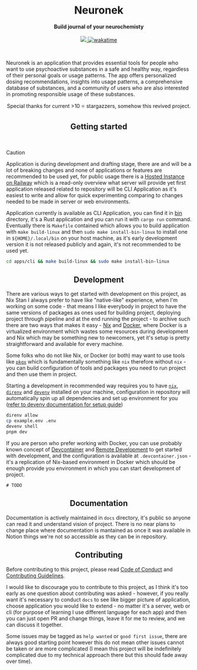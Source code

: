 <h1 align="center">Neuronek</h1>

<p align="center">
  <b>Build journal of your neurochemisty</b>
  <br><br>
  <a href="https://codecov.io/gh/keinsell/neuronek" >
  <img src="https://codecov.io/gh/keinsell/neuronek/branch/main/graph/badge.svg?token=RCgwN04Ije"/>
  </a>
    <a href="https://wakatime.com/badge/user/13a02f4d-34c9-45f7-95ee-bf9d66b139fb/project/69d00351-b8a4-4431-a21e-798846120e57"><img src="https://wakatime.com/badge/user/13a02f4d-34c9-45f7-95ee-bf9d66b139fb/project/69d00351-b8a4-4431-a21e-798846120e57.svg" alt="wakatime"></a>
</p>

<br>

Neuronek is an application that provides essential tools for people who want to use psychoactive
substances in a safe and healthy way, regardless of their personal goals or usage patterns. The app offers personalized
dosing recommendations, insights into usage patterns, a comprehensive database of substances, and a community of users
who are also interested in promoting responsible usage of these substances.

<p align="center">
Special thanks for current >10 ⭐ stargazzers, somehow this revived project.
</p>



<h2 align="center">Getting started</h2>

<br>

> [!CAUTION]  
> Application is during development and drafting stage, there are and will be a lot of breaking changes and none of applications or features are recommended to be used yet, for public usage there is a [Hosted Instance on Railway](https://neuronek.up.railway.app/reference) which is a read-only overview what server will provide yet first application released related to repository will be CLI Application as it's easiest to write and allow for quick experimenting comparing to changes needed to be made in server or web environments.

Application currently is available as CLI Application, you can find it in [bin](./apps/cli) directory, it's a Rust application and you can run it with `cargo run` command. Eventually there is `Makefile` contained which allows you to build application with `make build-linux` and then `sudo make install-bin-linux` to install one in `${HOME}/.local/bin` on your host machine, as it's early development version it is not released publicly and again, it's not recommended to be used yet.

```bash
cd apps/cli && make build-linux && sudo make install-bin-linux
```

<h2 align="center">Development</h2>

There are various ways to get started with development on this project, as Nix Stan I always prefer to have like "native-like" experience, when I'm working on some code - that means I like everybody in project to have the same versions of packages as ones used for building project, deploying project  through pipeline and at the end running the project - to archive such there are two ways that makes it easy - [Nix](https://nixos.org/) and [Docker](https://www.docker.com/), where Docker is a virtualized environment which wastes some resources during development and Nix which may be something new to newcomers, yet it's setup is pretty straightforward and available for every machine.

Some folks who do not like Nix, or Docker (or both) may want to use tools like [`pkgx`](https://pkgx.sh/) which is fundamentally something like `nix` therefore without `nix` - you can build configuration of tools and packages you need to run project and then use them in project.

Starting a development in recommended way requires you to have [`nix`](https://nixos.org/),
[`direnv`](https://direnv.net/) and [`devenv`](https://devenv.sh/) installed on your machine,
configuration in repository will automatically spin up all dependencies and set up environment for you ([refer to devenv documentation for setup guide](https://devenv.sh/getting-started/))

```bash
direnv allow
cp example.env .env
devenv shell
pnpm dev
```

If you are person who prefer working with Docker, you can use probably known concept of [Devcontainer](https://code.visualstudio.com/docs/remote/containers) and [Remote Development](https://code.visualstudio.com/docs/remote/remote-overview) to get started with development, and the configuration is available at `.devcontainer.json` - it's a replication of Nix-based environment in Docker which should be enough provide you environment in which you can start development of project.

```
# TODO
```

<h2 align="center">Documentation</h2>

Documentation is actively maintained in `docs` directory, it's public so anyone can
read it and understand vision of project. There is no near plans to change place where documentation is mantained as once it was available in Notion things we're not so accessible as they can be in repository.

<h2 align="center">Contributing</h2>

Before contributing to this project, please read [Code of Conduct](./CODE_OF_CONDUCT.md) and [Contributing Guidelines](./CONTRIBUTING.md).

I would like to discourage you to contribute to this project, as I think it's too early as one question about contributing was asked - however, if you really want it's necessary to conduct `docs` to see like bigger picture of application, choose application you would like to extend - no matter it's a server, web or cli (for purpose of learning I use different language for each app) and then you can just open PR and change things, leave it for me to review, and we can discuss it together.

Some issues may be tagged as `help wanted` or `good first issue`, there are always good starting point however this do not mean other issues cannot be taken or are more  complicated (I mean this project will be indefinitely complicated due to my technical approach there but this should fade away over time).
